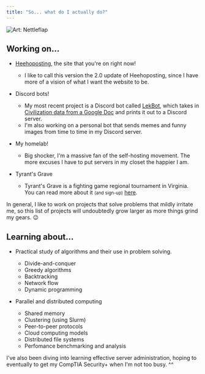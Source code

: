```yaml
---
title: "So... what do I actually do?"
---
```


![Art: [Nettleflap](https://pixeljoint.com/p/193954.htm)](/images/lainroom_animated_002_unscaled.gif)

## Working on...

- [Heehoposting](https://heehoposting.xyz), the site that you're on right now!
  - I like to call this version the 2.0 update of Heehoposting, since I have more of a vision of what I want the website to be.

- Discord bots!
  - My most recent project is a Discord bot called [LekBot](https://github.com/jacksondarman/lekbot), which takes in [Civilization data from a Google Doc](https://github.com/jacksondarman/lekscrape) and prints it out to a Discord server.
  - I'm also working on a personal bot that sends memes and funny images from time to time in my Discord server.

- My homelab!
  - Big shocker, I'm a massive fan of the self-hosting movement. The more excuses I have to put servers in my closet the happier I am.

- Tyrant's Grave
  - Tyrant's Grave is a fighting game regional tournament in Virginia. You can read more about it <small>(and sign-up)</small> [here](https://start.gg/tyrant-s-grave).

In general, I like to work on projects that solve problems that mildly irritate me, so this list of projects will undoubtedly grow larger as more things grind my gears. 😉

## Learning about...

- Practical study of algorithms and their use in problem solving.
  - Divide-and-conquer
  - Greedy algorithms
  - Backtracking
  - Network flow
  - Dynamic programming

- Parallel and distributed computing
  - Shared memory
  - Clustering (using Slurm)
  - Peer-to-peer protocols
  - Cloud computing models
  - Distributed file systems
  - Perfomance benchmarking and analysis

I've also been diving into learning effective server administration, hoping to eventually to get my CompTIA Security+ when I'm not too busy. ^^